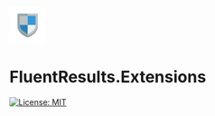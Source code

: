 ![FluentResults.Extensions](https://raw.githubusercontent.com/twinki14/FluentResults.Extensions/main/resources/icons/FluentResults-Extensions-64x.png)

# FluentResults.Extensions

[![License: MIT](https://img.shields.io/badge/License-MIT-blue.svg)](https://github.com/twinki14/FluentResults.Extensions/blob/main/LICENSE)
